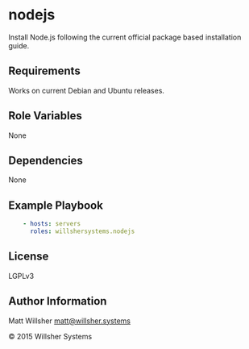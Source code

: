 nodejs
======

Install Node.js following the current official package based installation guide.

Requirements
------------

Works on current Debian and Ubuntu releases.

Role Variables
--------------

None

Dependencies
------------

None


Example Playbook
----------------

```yaml
    - hosts: servers
      roles: willshersystems.nodejs
```

License
-------

LGPLv3

Author Information
------------------

Matt Willsher <matt@willsher.systems>

&copy; 2015 Willsher Systems
